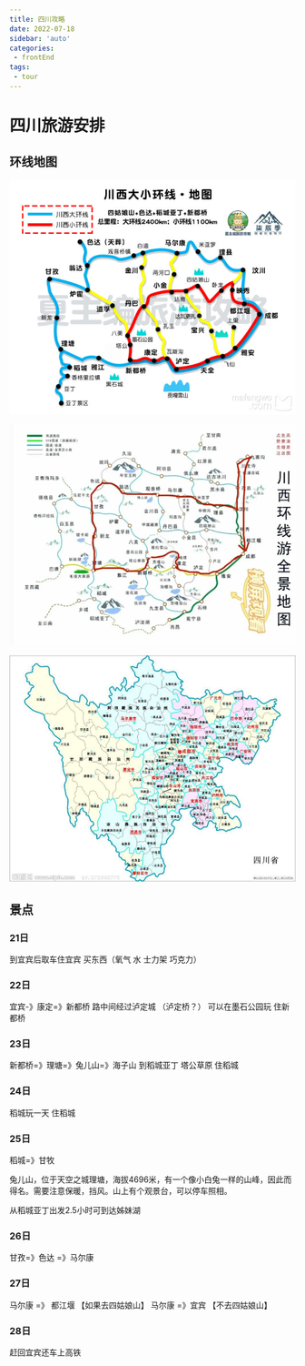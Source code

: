 ```yaml
---
title: 四川攻略
date: 2022-07-18
sidebar: 'auto'
categories:
 - frontEnd
tags:
 - tour
---
```


# 四川旅游安排

## 环线地图

![4](../../../.vuepress/public/image/sichuan1.jpg)



![4](../../../.vuepress/public/image/sichuan2.png)

![](../../../.vuepress/public/image/sichuan3.jpeg)

## 景点

### 21日

到宜宾后取车住宜宾    买东西（氧气 水 士力架 巧克力）

### 22日

宜宾-》康定=》新都桥    路中间经过泸定城 （泸定桥？）   可以在墨石公园玩  住新都桥

### 23日

新都桥=》理塘=》兔儿山=》海子山 到稻城亚丁  塔公草原  住稻城

### 24日

稻城玩一天   住稻城

### 25日

稻城=》甘牧  

兔儿山，位于天空之城理塘，海拔4696米，有一个像小白兔一样的山峰，因此而得名。需要注意保暖，挡风。山上有个观景台，可以停车照相。

从稻城亚丁出发2.5小时可到达姊妹湖

### 26日

甘孜=》色达 =》马尔康

### 27日

马尔康 =》 都江堰  【如果去四姑娘山】    马尔康 =》宜宾  【不去四姑娘山】

### 28日

赶回宜宾还车上高铁

